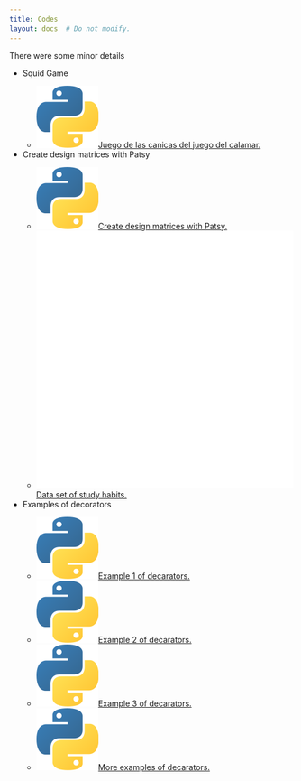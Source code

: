 ```yaml
---
title: Codes
layout: docs  # Do not modify.
---
```


There were some minor details

<nav class="section-nav">
  <ul>
    <li>Squid Game</li>
    <ul>
      <li><span class="inline-svg"> <img src="Python-logo.svg"/><a href="https://irvinggomez.com/codes/canicas_juego.py">Juego de las canicas del juego del calamar.</a></li>
    </ul>
    <li>Create design matrices with Patsy</li>
    <ul>
      <li><span class="inline-svg"> <img src="Python-logo.svg"/><a href="https://irvinggomez.com/codes/CreateDesignMatricesWithPatsy/CreateDesignMatricesWithPatsy.py">Create design matrices with Patsy.</a></li>
      <li><span class="inline-svg"> <img src="database.svg"/><a href="https://irvinggomez.com/codes/CreateDesignMatricesWithPatsy/student-mat.csv">Data set of study habits.</a></li>
    </ul>
    <li>Examples of decorators</li>
    <ul>
      <li><span class="inline-svg"> <img src="Python-logo.svg"/><a href="https://irvinggomez.com/codes/Decorators/decorator_example.ipynb">Example 1 of decarators.</a></li>
      <li><span class="inline-svg"> <img src="Python-logo.svg"/><a href="https://irvinggomez.com/codes/Decorators/decorator_example_2.ipynb">Example 2 of decarators.</a></li>
      <li><span class="inline-svg"> <img src="Python-logo.svg"/><a href="https://irvinggomez.com/codes/Decorators/decorator_example_3.ipynb">Example 3 of decarators.</a></li>
      <li><span class="inline-svg"> <img src="Python-logo.svg"/><a href="https://irvinggomez.com/codes/Decorators/ExamplesDecorators.ipynb">More examples of decarators.</a></li>
    </ul>
  </ul>
</nav>
